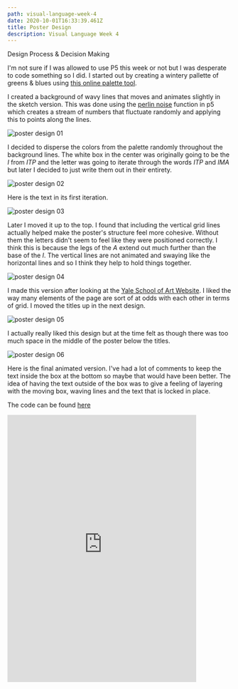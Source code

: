 ```yaml
---
path: visual-language-week-4
date: 2020-10-01T16:33:39.461Z
title: Poster Design
description: Visual Language Week 4
---
```


Design Process & Decision Making

I'm not sure if I was allowed to use P5 this week or not but I was desperate to code something so I did.
I started out by creating a wintery pallette of greens & blues using [this online palette tool](https://coolors.co/).

I created a background of wavy lines that moves and animates slightly in the sketch version. This was done using the [perlin noise](https://p5js.org/reference/#/p5/noise) function in p5 which creates a stream of numbers that fluctuate randomly and applying this to points along the lines.

![poster design 01](../assets/visual-language/week-4/posterDesign01.png "poster design 01")

I decided to disperse the colors from the palette randomly throughout the background lines. The white box in the center was originally going to be the _I_ from _ITP_ and the letter was going to iterate through the words _ITP_ and _IMA_ but later I decided to just write them out in their entirety.

![poster design 02](../assets/visual-language/week-4/posterDesign02.png "poster design 02")

Here is the text in its first iteration.

![poster design 03](../assets/visual-language/week-4/posterDesign03.png "poster design 03")

Later I moved it up to the top. I found that including the vertical grid lines actually helped make the poster's structure feel more cohesive. Without them the letters didn't seem to feel like they were positioned correctly. I think this is because the legs of the _A_ extend out much further than the base of the _I_. The vertical lines are not animated and swaying like the horizontal lines and so I think they help to hold things together.

![poster design 04](../assets/visual-language/week-4/posterDesign05.png "poster design 04")

I made this version after looking at the [Yale School of Art Website](https://www.art.yale.edu/). I liked the way many elements of the page are sort of at odds with each other in terms of grid. I moved the titles up in the next design.

![poster design 05](../assets/visual-language/week-4/posterDesign04.png "poster design 05")

I actually really liked this design but at the time felt as though there was too much space in the middle of the poster below the titles.

![poster design 06](../assets/visual-language/week-4/posterDesign06.png "poster design 06")

Here is the final animated version. I've had a lot of comments to keep the text inside the box at the bottom so maybe that would have been better. The idea of having the text outside of the box was to give a feeling of layering with the moving box, waving lines and the text that is locked in place.

The code can be found [here](https://github.com/davidalexandercurrie/itp-poster/blob/main/sketch.js)

<iframe style="border: none" src="https://davidalexandercurrie.github.io/itp-poster/" width="425" height="600"></iframe>
